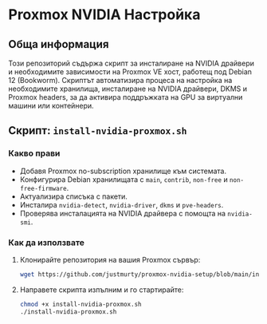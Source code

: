 # Proxmox NVIDIA Настройка

## Обща информация

Този репозиторий съдържа скрипт за инсталиране на NVIDIA драйвери и необходимите зависимости на Proxmox VE хост, работещ под Debian 12 (Bookworm). Скриптът автоматизира процеса на настройка на необходимите хранилища, инсталиране на NVIDIA драйвери, DKMS и Proxmox headers, за да активира поддръжката на GPU за виртуални машини или контейнери.

## Скрипт: `install-nvidia-proxmox.sh`

### Какво прави

- Добавя Proxmox no-subscription хранилище към системата.
- Конфигурира Debian хранилищата с `main`, `contrib`, `non-free` и `non-free-firmware`.
- Актуализира списъка с пакети.
- Инсталира `nvidia-detect`, `nvidia-driver`, `dkms` и `pve-headers`.
- Проверява инсталацията на NVIDIA драйвера с помощта на `nvidia-smi`.

### Как да използвате

1. Клонирайте репозитория на вашия Proxmox сървър:

   ```bash
   wget https://github.com/justmurty/proxmox-nvidia-setup/blob/main/install-nvidia-proxmox.sh

2. Направете скрипта изпълним и го стартирайте:

   ```bash
   chmod +x install-nvidia-proxmox.sh
   ./install-nvidia-proxmox.sh
